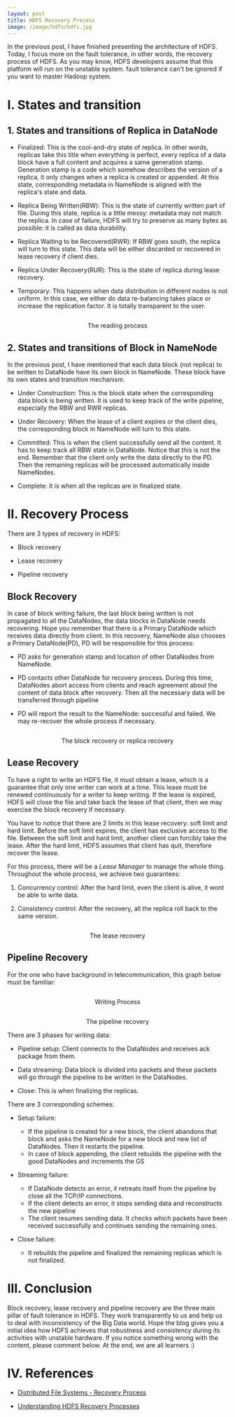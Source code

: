 ```yaml
---
layout: post
title: HDFS Recovery Process
image: /image/hdfs/hdfs.jpg
---
```


In the previous post, I have finished presenting the architecture of HDFS. Today, I focus more on the fault tolerance, in other words, the recovery process of HDFS. As you may know, HDFS developers assume that this platform will run on the unstable system. fault tolerance can't be ignored if you want to master Hadoop system.

# I. States and transition

## 1. States and transitions of Replica in DataNode

* Finalized: This is the cool-and-dry state of replica. In other words, replicas take this title when everything is perfect, every replica of a data block have a full content and acquires a same generation stamp. Generation stamp is a code which somehow describes the version of a replica, it only changes when a replica is created or appended. At this state, corresponding metadata in NameNode is aligned with the replica's state and data.

* Replica Being Written(RBW): This is the state of currently written part of file. During this state, replica is a little messy: metadata may not match the replica. In case of failure, HDFS will try to preserve as many bytes as possible: it is called as data durability.

* Replica Waiting to be Recovered(RWR): If RBW goes south, the replica will turn to this state. This data will be either discarded or recovered in lease recovery if client dies.

* Replica Under Recovery(RUR): This is the state of replica during lease recovery.

* Temporary: This happens when data distribution in different nodes is not uniform. In this case, we either do data re-balancing takes place or increase the replication factor. It is totally transparent to the user.

<p align="center">
 <img src="/image/hdfs/recover-f2.png" alt="" align="middle">
 <div align="center"> The reading process</div>
</p>

## 2. States and transitions of Block in NameNode

In the previous post, I have mentioned that each data block (not replica) to be written to DataNode have its own block in NameNode. These block have its own states and transition mechanism.

* Under Construction: This is the block state when the corresponding data block is being written. It is used to keep track of the write pipeline, especially the RBW and RWR replicas.

* Under Recovery: When the lease of a client expires or the client dies, the corresponding block in NameNode will turn to this state.

* Committed: This is when the client successfully send all the content. It has to keep track all RBW state in DataNode. Notice that this is not the end. Remember that the client only write the data directly to the PD. Then the remaining replicas will be processed automatically inside NameNodes.

* Complete: It is when all the replicas are in finalized state.

# II. Recovery Process

There are 3 types of recovery in HDFS:

* Block recovery

* Lease recovery

* Pipeline recovery

## Block Recovery

In case of block writing failure, the last block being written is not propagated to all the DataNodes, the data blocks in DataNode needs recovering. Hope you remember that there is a Primary DataNode which receives data directly from client. In this recovery, NameNode also chooses a Primary DataNode(PD), PD will be responsible for this process:

* PD asks for generation stamp and location of other DataNodes from NameNode.

* PD contacts other DataNode for recovery process. During this time, DataNodes abort access from clients and reach agreement about the content of data block after recovery. Then all the necessary data will be transferred through pipeline

* PD will report the result to the NameNode: successful and failed. We may re-recover the whole process if necessary.

<p align="center">
 <img src="/image/hdfs/replica_recovery.jpg" alt="" align="middle">
 <div align="center"> The block recovery or replica recovery</div>
</p>

## Lease Recovery

To have a right to write an HDFS file, it must obtain a lease, which is a guarantee that only one writer can work at a time. This lease must be renewed continuously for a writer to keep writing. If the lease is expired, HDFS will close the file and take back the lease of that client, then we may exercise the block recovery if necessary.

You have to notice that there are 2 limits in this lease recovery: soft limit and hard limit. Before the soft limit expires, the client has exclusive access to the file. Between the soft limit and hard limit, another client can forcibly take the lease. After the hard limit, HDFS assumes that client has quit, therefore recover the lease.

For this process, there will be a *Lease Manager* to manage the whole thing. Throughout the whole process, we achieve two guarantees:

1. Concurrency control: After the hard limit, even the client is alive, it wont be able to write data.

2. Consistency control: After the recovery, all the replica roll back to the same version.

<p align="center">
 <img src="/image/hdfs/lease_recovery.jpg" alt="" align="middle">
 <div align="center"> The lease recovery</div>
</p>

## Pipeline Recovery

For the one who have background in telecommunication, this graph below must be familiar:

<p align="center">
 <img src="/image/hdfs/recover-f3.png" alt="" align="middle">
 <div align="center"> Writing Process</div>
</p>

<p align="center">
 <img src="/image/hdfs/pipeline_recovery.jpg" alt="" align="middle">
 <div align="center"> The pipeline recovery</div>
</p>

There are 3 phases for writing data:

* Pipeline setup: Client connects to the DataNodes and receives ack package from them.

* Data streaming: Data block is divided into packets and these packets will go through the pipeline to be written in the DataNodes.

* Close: This is when finalizing the replicas.

There are 3 corresponding schemes:

* Setup failure:
  * If the pipeline is created for a new block, the client abandons that block and asks the NameNode for a new block and new list of DataNodes. Then it restarts the pipeline.
  * In case of block appending, the client rebuilds the pipeline with the good DataNodes and increments the GS

* Streaming failure:
  * If DataNode detects an error, it retreats itself from the pipeline by close all the TCP/IP connections.
  * If the client detects an error, it stops sending data and reconstructs the new pipeline
  * The client resumes sending data. It checks which packets have been received successfully and continues sending the remaining ones.

* Close failure:
  * It rebuilds the pipeline and finalized the remaining replicas which is not finalized.

# III. Conclusion

Block recovery, lease recovery and pipeline recovery are the three main pillar of fault tolerance in HDFS. They work transparently to us and help us to deal with inconsistency of the Big Data world. Hope the blog gives you a initial idea how HDFS achieves that robustness and consistency during its activities with unstable hardware. If you notice something wrong with the content, please comment below. At the end, we are all learners :)

# IV. References

* [Distributed File Systems - Recovery Process](http://melaniemkwon.github.io/blog/2018/02/05/bigdata-scalingdistributedfilesystems2.html)

* [Understanding HDFS Recovery Processes](http://blog.cloudera.com/blog/2015/03/understanding-hdfs-recovery-processes-part-2/)